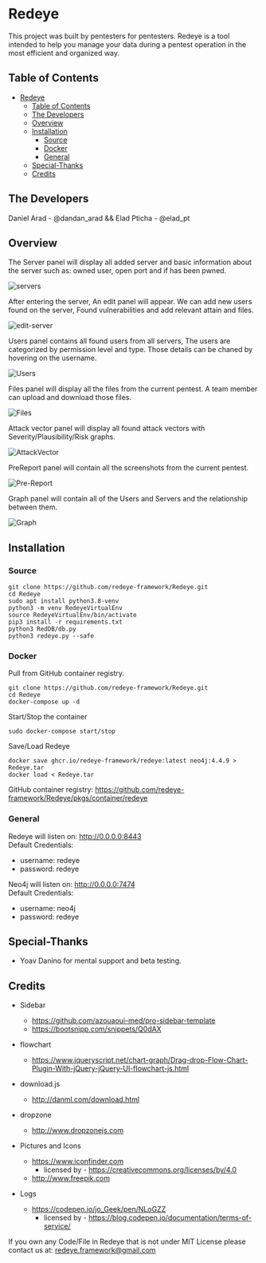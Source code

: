 # Redeye

This project was built by pentesters for pentesters.
Redeye is a tool intended to help you manage your data during a pentest operation in the most efficient and organized way.

## Table of Contents
- [Redeye](#redeye)
  - [Table of Contents](#table-of-contents)
  - [The Developers](#the-developers)
  - [Overview](#overview)
  - [Installation](#installation)
    - [Source](#source)
    - [Docker](#docker)
    - [General](#general)
  - [Special-Thanks](#special-thanks)
  - [Credits](#credits)


## The Developers
Daniel Arad - @dandan_arad && Elad Pticha - @elad_pt

## Overview

The Server panel will display all added server and basic information about the server such as: owned user, open port and if has been pwned.

![servers](https://raw.githubusercontent.com/redeye-framework/Redeye/dev/Pics/Servers.png)

After entering the server, An edit panel will appear. We can add new users found on the server, Found vulnerabilities and add relevant attain and files.

![edit-server](https://raw.githubusercontent.com/redeye-framework/Redeye/dev/Pics/EditServer.png)


Users panel contains all found users from all servers, The users are categorized by permission level and type. Those details can be chaned by hovering on the username.

![Users](https://raw.githubusercontent.com/redeye-framework/Redeye/dev/Pics/Users.png)

Files panel will display all the files from the current pentest. A team member can upload and download those files.

![Files](https://raw.githubusercontent.com/redeye-framework/Redeye/dev/Pics/Files.png)

Attack vector panel will display all found attack vectors with Severity/Plausibility/Risk graphs.

![AttackVector](https://raw.githubusercontent.com/redeye-framework/Redeye/dev/Pics/AttackVector.png)

PreReport panel will contain all the screenshots from the current pentest.  

![Pre-Report](https://raw.githubusercontent.com/redeye-framework/Redeye/dev/Pics/PreReport.png)

Graph panel will contain all of the Users and Servers and the relationship between them.

![Graph](https://raw.githubusercontent.com/redeye-framework/Redeye/dev/Pics/Graph.png)


## Installation

### Source
```
git clone https://github.com/redeye-framework/Redeye.git
cd Redeye
sudo apt install python3.8-venv
python3 -m venv RedeyeVirtualEnv
source RedeyeVirtualEnv/bin/activate
pip3 install -r requirements.txt
python3 RedDB/db.py
python3 redeye.py --safe
```

### Docker

Pull from GitHub container registry.
```
git clone https://github.com/redeye-framework/Redeye.git
cd Redeye
docker-compose up -d
```

Start/Stop the container
```
sudo docker-compose start/stop
```

Save/Load Redeye
```
docker save ghcr.io/redeye-framework/redeye:latest neo4j:4.4.9 > Redeye.tar
docker load < Redeye.tar
```

GitHub container registry: https://github.com/redeye-framework/Redeye/pkgs/container/redeye

### General
Redeye will listen on: http://0.0.0.0:8443</br>
Default Credentials:
- username: redeye
- password: redeye

Neo4j will listen on: http://0.0.0.0:7474</br>
Default Credentials:
- username: neo4j
- password: redeye

## Special-Thanks
- Yoav Danino for mental support and beta testing.

## Credits
* Sidebar
    * https://github.com/azouaoui-med/pro-sidebar-template 
    * https://bootsnipp.com/snippets/Q0dAX

* flowchart
    * https://www.jqueryscript.net/chart-graph/Drag-drop-Flow-Chart-Plugin-With-jQuery-jQuery-UI-flowchart-js.html

* download.js
    * http://danml.com/download.html

* dropzone
    * http://www.dropzonejs.com

* Pictures and Icons
    * https://www.iconfinder.com
        * licensed by - https://creativecommons.org/licenses/by/4.0
    * http://www.freepik.com
    
* Logs
    * https://codepen.io/jo_Geek/pen/NLoGZZ
        * licensed by - https://blog.codepen.io/documentation/terms-of-service/


If you own any Code/File in Redeye that is not under MIT License please contact us at: redeye.framework@gmail.com
